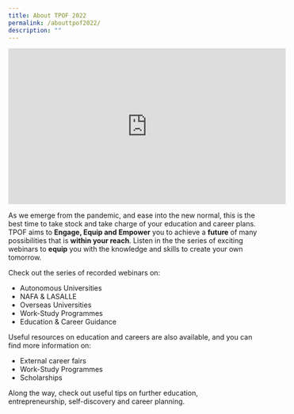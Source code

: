 ```yaml
---
title: About TPOF 2022
permalink: /abouttpof2022/
description: ""
---
```

<div class="bp-youtube">
<iframe width="560" height="315" src="https://www.youtube.com/embed/9e4Mtzd8a9A" title="YouTube video player" frameborder="0" allow="accelerometer; autoplay; clipboard-write; encrypted-media; gyroscope; picture-in-picture" allowfullscreen></iframe>
</div>

As we emerge from the pandemic, and ease into the new normal, this is the best time to take stock and take charge of your education and career plans. TPOF aims to **Engage, Equip and Empower** you to achieve a **future** of many possibilities that is **within your reach**. Listen in the the series of exciting webinars to **equip** you with the knowledge and skills to create your own tomorrow.

Check out the series of recorded webinars on:

- Autonomous Universities
- NAFA & LASALLE
- Overseas Universities
- Work-Study Programmes
- Education & Career Guidance

Useful resources on education and careers are also available, and you can find more information on:

- External career fairs
- Work-Study Programmes
- Scholarships

Along the way, check out useful tips on further education, entrepreneurship, self-discovery and career planning.